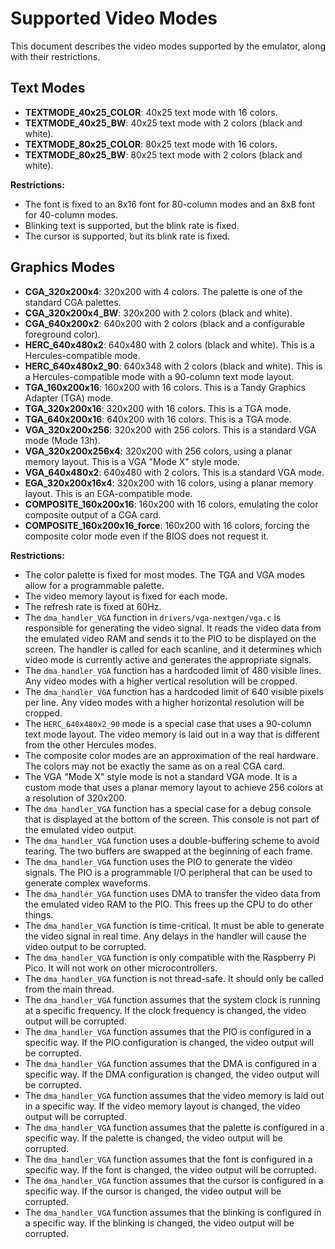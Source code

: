 # Supported Video Modes

This document describes the video modes supported by the emulator, along with their restrictions.

## Text Modes

* **TEXTMODE_40x25_COLOR**: 40x25 text mode with 16 colors.
* **TEXTMODE_40x25_BW**: 40x25 text mode with 2 colors (black and white).
* **TEXTMODE_80x25_COLOR**: 80x25 text mode with 16 colors.
* **TEXTMODE_80x25_BW**: 80x25 text mode with 2 colors (black and white).

**Restrictions:**

* The font is fixed to an 8x16 font for 80-column modes and an 8x8 font for 40-column modes.
* Blinking text is supported, but the blink rate is fixed.
* The cursor is supported, but its blink rate is fixed.

## Graphics Modes

* **CGA_320x200x4**: 320x200 with 4 colors. The palette is one of the standard CGA palettes.
* **CGA_320x200x4_BW**: 320x200 with 2 colors (black and white).
* **CGA_640x200x2**: 640x200 with 2 colors (black and a configurable foreground color).
* **HERC_640x480x2**: 640x480 with 2 colors (black and white). This is a Hercules-compatible mode.
* **HERC_640x480x2_90**: 640x348 with 2 colors (black and white). This is a Hercules-compatible mode with a 90-column text mode layout.
* **TGA_160x200x16**: 160x200 with 16 colors. This is a Tandy Graphics Adapter (TGA) mode.
* **TGA_320x200x16**: 320x200 with 16 colors. This is a TGA mode.
* **TGA_640x200x16**: 640x200 with 16 colors. This is a TGA mode.
* **VGA_320x200x256**: 320x200 with 256 colors. This is a standard VGA mode (Mode 13h).
* **VGA_320x200x256x4**: 320x200 with 256 colors, using a planar memory layout. This is a VGA "Mode X" style mode.
* **VGA_640x480x2**: 640x480 with 2 colors. This is a standard VGA mode.
* **EGA_320x200x16x4**: 320x200 with 16 colors, using a planar memory layout. This is an EGA-compatible mode.
* **COMPOSITE_160x200x16**: 160x200 with 16 colors, emulating the color composite output of a CGA card.
* **COMPOSITE_160x200x16_force**: 160x200 with 16 colors, forcing the composite color mode even if the BIOS does not request it.

**Restrictions:**

* The color palette is fixed for most modes. The TGA and VGA modes allow for a programmable palette.
* The video memory layout is fixed for each mode.
* The refresh rate is fixed at 60Hz.
* The `dma_handler_VGA` function in `drivers/vga-nextgen/vga.c` is responsible for generating the video signal. It reads the video data from the emulated video RAM and sends it to the PIO to be displayed on the screen. The handler is called for each scanline, and it determines which video mode is currently active and generates the appropriate signals.
* The `dma_handler_VGA` function has a hardcoded limit of 480 visible lines. Any video modes with a higher vertical resolution will be cropped.
* The `dma_handler_VGA` function has a hardcoded limit of 640 visible pixels per line. Any video modes with a higher horizontal resolution will be cropped.
* The `HERC_640x480x2_90` mode is a special case that uses a 90-column text mode layout. The video memory is laid out in a way that is different from the other Hercules modes.
* The composite color modes are an approximation of the real hardware. The colors may not be exactly the same as on a real CGA card.
* The VGA "Mode X" style mode is not a standard VGA mode. It is a custom mode that uses a planar memory layout to achieve 256 colors at a resolution of 320x200.
* The `dma_handler_VGA` function has a special case for a debug console that is displayed at the bottom of the screen. This console is not part of the emulated video output.
* The `dma_handler_VGA` function uses a double-buffering scheme to avoid tearing. The two buffers are swapped at the beginning of each frame.
* The `dma_handler_VGA` function uses the PIO to generate the video signals. The PIO is a programmable I/O peripheral that can be used to generate complex waveforms.
* The `dma_handler_VGA` function uses DMA to transfer the video data from the emulated video RAM to the PIO. This frees up the CPU to do other things.
* The `dma_handler_VGA` function is time-critical. It must be able to generate the video signal in real time. Any delays in the handler will cause the video output to be corrupted.
* The `dma_handler_VGA` function is only compatible with the Raspberry Pi Pico. It will not work on other microcontrollers.
* The `dma_handler_VGA` function is not thread-safe. It should only be called from the main thread.
* The `dma_handler_VGA` function assumes that the system clock is running at a specific frequency. If the clock frequency is changed, the video output will be corrupted.
* The `dma_handler_VGA` function assumes that the PIO is configured in a specific way. If the PIO configuration is changed, the video output will be corrupted.
* The `dma_handler_VGA` function assumes that the DMA is configured in a specific way. If the DMA configuration is changed, the video output will be corrupted.
* The `dma_handler_VGA` function assumes that the video memory is laid out in a specific way. If the video memory layout is changed, the video output will be corrupted.
* The `dma_handler_VGA` function assumes that the palette is configured in a specific way. If the palette is changed, the video output will be corrupted.
* The `dma_handler_VGA` function assumes that the font is configured in a specific way. If the font is changed, the video output will be corrupted.
* The `dma_handler_VGA` function assumes that the cursor is configured in a specific way. If the cursor is changed, the video output will be corrupted.
* The `dma_handler_VGA` function assumes that the blinking is configured in a specific way. If the blinking is changed, the video output will be corrupted.

